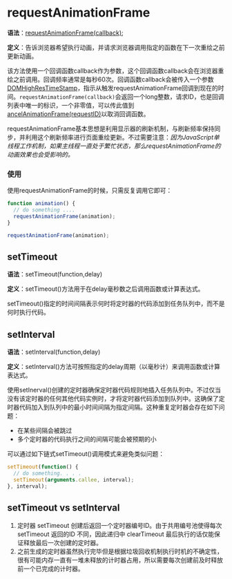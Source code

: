 # requestAnimationFrame

**语法**：[requestAnimationFrame(callback)](https://developer.mozilla.org/zh-CN/docs/Web/API/Window/requestAnimationFrame);

**定义**：告诉浏览器希望执行动画，并请求浏览器调用指定的函数在下一次重绘之前更新动画。

该方法使用一个回调函数callback作为参数，这个回调函数callback会在浏览器重绘之前调用。回调频率通常是每秒60次。回调函数callback会被传入一个参数[DOMHighResTimeStamp](https://developer.mozilla.org/zh-CN/docs/Web/API/DOMHighResTimeStamp)，指示从触发requestAnimationFrame回调到现在的时间。`requestAnimationFrame(callback)`会返回一个long整数，请求ID，也是回调列表中唯一的标识，一个非零值，可以传此值到 [ancelAnimationFrame(requestID)](https://developer.mozilla.org/zh-CN/docs/Web/API/Window/cancelAnimationFrame)以取消回调函数。

requestAnimationFrame基本思想是利用显示器的刷新机制，与刷新频率保持同步，并利用这个刷新频率进行页面重绘更新。不过需要注意：*因为JavaScript单线程工作机制，如果主线程一直处于繁忙状态，那么requestAnimationFrame的动画效果也会受影响的。*

### 使用

使用requestAnimationFrame的时候，只需反复调用它即可：

```js
function animation() {
  // do something ....
  requestAnimationFrame(animation);
}

requestAnimationFrame(animation);
```

### 

## setTimeout

**语法**：setTimeout(function,delay)

**定义**：setTimeout()方法用于在delay毫秒数之后调用函数或计算表达式。

setTimeout()指定的时间间隔表示何时将定时器的代码添加到任务队列中，而不是何时执行代码。

## setInterval

**语法**：setInterval(function,delay)

**定义**：setInterval()方法可按照指定的delay周期（以毫秒计）来调用函数或计算表达式。　

使用setInerval()创建的定时器确保定时器代码规则地插入任务队列中。不过仅当没有该定时器的任何其他代码实例时，才将定时器代码添加到队列中。这确保了定时器代码加入到队列中的最小时间间隔为指定间隔。这种重复定时器会存在如下问题：

- 在某些间隔会被跳过
- 多个定时器的代码执行之间的间隔可能会被预期的小

可以通过如下链式setTimeout()调用模式来避免类似问题：

```js
setTimeout(function() {
  // do something. . . .
  setTimeout(arguments.callee, interval);
}, interval);

```



## setTimeout vs setInterval

1. 定时器 setTimeout 创建后返回一个定时器编号ID。由于共用编号池使得每次 setTimeout 返回的ID 不同，因此递归中 clearTimeout 最后执行的话仅能保证释放最后一次创建的定时器。
2. 之前生成的定时器虽然执行完毕但是根据垃圾回收机制执行时机的不确定性，很有可能内存一直有一堆未释放的计时器占用，所以需要每次创建前及时释放前一个已完成的计时器。

